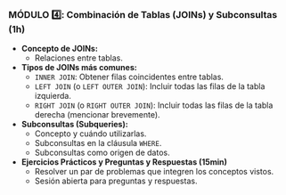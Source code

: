 ### MÓDULO :four:: Combinación de Tablas (JOINs) y Subconsultas (1h)
- **Concepto de JOINs:**
  + Relaciones entre tablas.
- **Tipos de JOINs más comunes:**
  + `INNER JOIN`: Obtener filas coincidentes entre tablas.
  + `LEFT JOIN` (o `LEFT OUTER JOIN`): Incluir todas las filas de la tabla izquierda.
  + `RIGHT JOIN` (o `RIGHT OUTER JOIN`): Incluir todas las filas de la tabla derecha (mencionar brevemente).
- **Subconsultas (Subqueries):**
  + Concepto y cuándo utilizarlas.
  + Subconsultas en la cláusula `WHERE`.
  + Subconsultas como origen de datos.
- **Ejercicios Prácticos y Preguntas y Respuestas (15min)**
  + Resolver un par de problemas que integren los conceptos vistos.
  + Sesión abierta para preguntas y respuestas.
